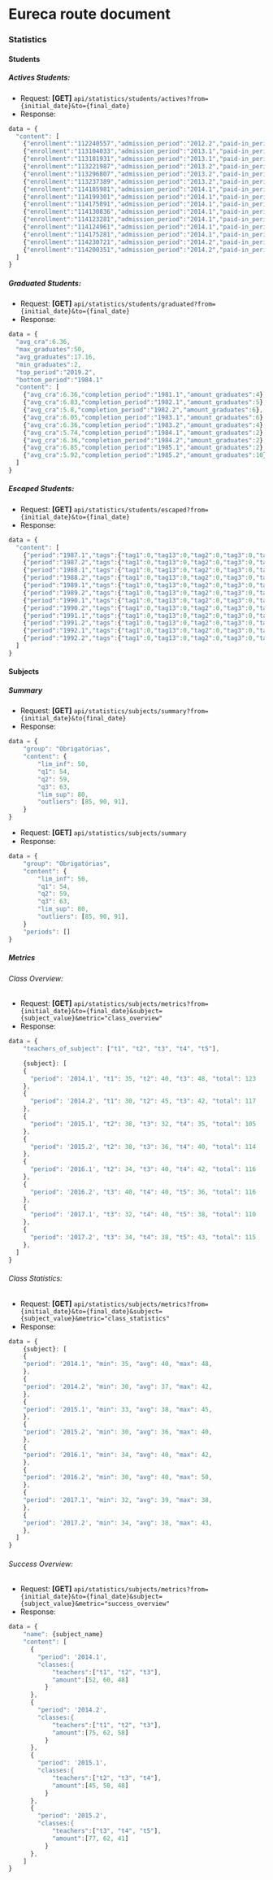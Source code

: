 # Eureca route document

### Statistics

#### Students

##### Actives Students:

- Request: **[GET]** `api/statistics/students/actives?from={initial_date}&to={final_date}`
- Response:

```javascript
data = {
  "content": [
    {"enrollment":"112240557","admission_period":"2012.2","paid-in_periods":14,"percentage_completed":91.84},
    {"enrollment":"113104033","admission_period":"2013.1","paid-in_periods":14,"percentage_completed":91.84},
    {"enrollment":"113181931","admission_period":"2013.1","paid-in_periods":13,"percentage_completed":57.14},
    {"enrollment":"113221987","admission_period":"2013.2","paid-in_periods":13,"percentage_completed":81.63},
    {"enrollment":"113296807","admission_period":"2013.2","paid-in_periods":13,"percentage_completed":97.96},
    {"enrollment":"113237389","admission_period":"2013.2","paid-in_periods":11,"percentage_completed":39.8},
    {"enrollment":"114185981","admission_period":"2014.1","paid-in_periods":11,"percentage_completed":80.61},
    {"enrollment":"114199301","admission_period":"2014.1","paid-in_periods":12,"percentage_completed":82.65},
    {"enrollment":"114175891","admission_period":"2014.1","paid-in_periods":12,"percentage_completed":75.51},
    {"enrollment":"114130836","admission_period":"2014.1","paid-in_periods":11,"percentage_completed":66.33},
    {"enrollment":"114123281","admission_period":"2014.1","paid-in_periods":12,"percentage_completed":85.71},
    {"enrollment":"114124961","admission_period":"2014.1","paid-in_periods":12,"percentage_completed":88.78},
    {"enrollment":"114175281","admission_period":"2014.1","paid-in_periods":12,"percentage_completed":66.33},
    {"enrollment":"114230721","admission_period":"2014.2","paid-in_periods":10,"percentage_completed":60.2},
    {"enrollment":"114200351","admission_period":"2014.2","paid-in_periods":11,"percentage_completed":78.57},
  ]
}
```

##### Graduated Students:

- Request: **[GET]** `api/statistics/students/graduated?from={initial_date}&to={final_date}`
- Response:

```javascript
data = {
  "avg_cra":6.36,
  "max_graduates":50,
  "avg_graduates":17.16,
  "min_graduates":2,
  "top_period":"2019.2",
  "bottom_period":"1984.1"
  "content": [
    {"avg_cra":6.36,"completion_period":"1981.1","amount_graduates":4},
    {"avg_cra":6.83,"completion_period":"1982.1","amount_graduates":5},
    {"avg_cra":5.8,"completion_period":"1982.2","amount_graduates":6},
    {"avg_cra":6.05,"completion_period":"1983.1","amount_graduates":6},
    {"avg_cra":6.36,"completion_period":"1983.2","amount_graduates":4},
    {"avg_cra":5.74,"completion_period":"1984.1","amount_graduates":2},
    {"avg_cra":6.36,"completion_period":"1984.2","amount_graduates":2},
    {"avg_cra":6.85,"completion_period":"1985.1","amount_graduates":2},
    {"avg_cra":5.92,"completion_period":"1985.2","amount_graduates":10}
  ]
}
```

##### Escaped Students:

- Request: **[GET]** `api/statistics/students/escaped?from={initial_date}&to={final_date}`
- Response:

```javascript
data = {
  "content": [
    {"period":"1987.1","tags":{"tag1":0,"tag13":0,"tag2":0,"tag3":0,"tag4":0,"tag5":0,"tag6":0,"tag7":0,"tag8":0,"tag9":0}},
    {"period":"1987.2","tags":{"tag1":0,"tag13":0,"tag2":0,"tag3":0,"tag4":0,"tag5":0,"tag6":0,"tag7":0,"tag8":0,"tag9":0}},
    {"period":"1988.1","tags":{"tag1":0,"tag13":0,"tag2":0,"tag3":0,"tag4":0,"tag5":0,"tag6":0,"tag7":0,"tag8":0,"tag9":0}},
    {"period":"1988.2","tags":{"tag1":0,"tag13":0,"tag2":0,"tag3":0,"tag4":0,"tag5":0,"tag6":0,"tag7":0,"tag8":0,"tag9":0}},
    {"period":"1989.1","tags":{"tag1":0,"tag13":0,"tag2":0,"tag3":0,"tag4":0,"tag5":0,"tag6":0,"tag7":0,"tag8":0,"tag9":0}},
    {"period":"1989.2","tags":{"tag1":0,"tag13":0,"tag2":0,"tag3":0,"tag4":0,"tag5":0,"tag6":0,"tag7":0,"tag8":0,"tag9":0}},
    {"period":"1990.1","tags":{"tag1":0,"tag13":0,"tag2":0,"tag3":0,"tag4":0,"tag5":0,"tag6":0,"tag7":0,"tag8":0,"tag9":0}},
    {"period":"1990.2","tags":{"tag1":0,"tag13":0,"tag2":0,"tag3":0,"tag4":0,"tag5":0,"tag6":0,"tag7":0,"tag8":0,"tag9":0}},
    {"period":"1991.1","tags":{"tag1":0,"tag13":0,"tag2":0,"tag3":0,"tag4":0,"tag5":0,"tag6":0,"tag7":0,"tag8":0,"tag9":0}},
    {"period":"1991.2","tags":{"tag1":0,"tag13":0,"tag2":0,"tag3":0,"tag4":0,"tag5":0,"tag6":0,"tag7":0,"tag8":0,"tag9":0}},
    {"period":"1992.1","tags":{"tag1":0,"tag13":0,"tag2":0,"tag3":0,"tag4":0,"tag5":0,"tag6":0,"tag7":0,"tag8":0,"tag9":0}},
    {"period":"1992.2","tags":{"tag1":0,"tag13":0,"tag2":0,"tag3":0,"tag4":0,"tag5":0,"tag6":0,"tag7":0,"tag8":0,"tag9":0}},
  ]
}
```

#### Subjects

##### Summary
- Request: **[GET]** `api/statistics/subjects/summary?from={initial_date}&to{final_date}`
- Response: 
```javascript
data = {
    "group": "Obrigatórias",
    "content": {
        "lim_inf": 50,
        "q1": 54,
        "q2": 59,
        "q3": 63,
        "lim_sup": 80,
        "outliers": [85, 90, 91],
    }
}
```

- Request: **[GET]** `api/statistics/subjects/summary`
- Response: 
```javascript
data = {
    "group": "Obrigatórias",
    "content": {
        "lim_inf": 50,
        "q1": 54,
        "q2": 59,
        "q3": 63,
        "lim_sup": 80,
        "outliers": [85, 90, 91],
    }
    "periods": []
}
```

##### Metrics

###### Class Overview:
- Request: **[GET]** `api/statistics/subjects/metrics?from={initial_date}&to={final_date}&subject={subject_value}&metric="class_overview"`
- Response:

```javascript
data = {
    "teachers_of_subject": ["t1", "t2", "t3", "t4", "t5"],

    {subject}: [
    {
      "period": '2014.1', "t1": 35, "t2": 40, "t3": 48, "total": 123
    },
    {
      "period": '2014.2', "t1": 30, "t2": 45, "t3": 42, "total": 117
    },
    {
      "period": '2015.1', "t2": 38, "t3": 32, "t4": 35, "total": 105
    },
    {
      "period": '2015.2', "t2": 38, "t3": 36, "t4": 40, "total": 114
    },
    {
      "period": '2016.1', "t2": 34, "t3": 40, "t4": 42, "total": 116
    },
    {
      "period": '2016.2', "t3": 40, "t4": 40, "t5": 36, "total": 116
    },
    {
      "period": '2017.1', "t3": 32, "t4": 40, "t5": 38, "total": 110
    },
    {
      "period": '2017.2', "t3": 34, "t4": 38, "t5": 43, "total": 115
    },
  ]
}
```

###### Class Statistics:
- Request: **[GET]** `api/statistics/subjects/metrics?from={initial_date}&to={final_date}&subject={subject_value}&metric="class_statistics"`
- Response:

```javascript
data = {
    {subject}: [
    {
    "period": '2014.1', "min": 35, "avg": 40, "max": 48, 
    },
    {
    "period": '2014.2', "min": 30, "avg": 37, "max": 42, 
    },
    {
    "period": '2015.1', "min": 33, "avg": 38, "max": 45, 
    },
    {
    "period": '2015.2', "min": 30, "avg": 36, "max": 40, 
    },
    {
    "period": '2016.1', "min": 34, "avg": 40, "max": 42, 
    },
    {
    "period": '2016.2', "min": 30, "avg": 40, "max": 50, 
    },
    {
    "period": '2017.1', "min": 32, "avg": 39, "max": 38, 
    },
    {
    "period": '2017.2', "min": 34, "avg": 38, "max": 43, 
    },
  ]
}
```

###### Success Overview:
- Request: **[GET]** `api/statistics/subjects/metrics?from={initial_date}&to={final_date}&subject={subject_value}&metric="success_overview"`
- Response:

```javascript
data = {
    "name": {subject_name}
    "content": [
      {
        "period": '2014.1', 
        "classes:{
            "teachers":["t1", "t2", "t3"],
            "amount":[52, 60, 48]
          }
      },
      {
        "period": '2014.2', 
        "classes:{
            "teachers":["t1", "t2", "t3"],
            "amount":[75, 62, 58]
          }
      },
      {
        "period": '2015.1', 
        "classes:{
            "teachers":["t2", "t3", "t4"],
            "amount":[45, 50, 48]
          }
      },
      {
        "period": '2015.2', 
        "classes:{
            "teachers":["t3", "t4", "t5"],
            "amount":[77, 62, 41]
          }
      },
    ]
}
```


